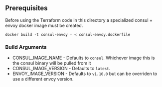 ## Prerequisites

Before using the Terraform code in this directory a specialized consul + envoy docker image must be created.

```
docker build -t consul-envoy - < consul-envoy.dockerfile
```

### Build Arguments

* CONSUL_IMAGE_NAME - Defaults to `consul`. Whichever image this is the consul binary will be pulled from it
* CONSUL_IMAGE_VERSION - Defaults to `latest`.
* ENVOY_IMAGE_VERSION - Defaults to `v1.10.0` but can be overriden to use a different envoy version.
